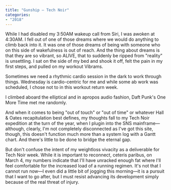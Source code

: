 ```yaml
---
title: "Gunship — Tech Noir"
categories:
- "2018"
---
```


While I had disabled my 3:50AM wakeup call from Siri, I was awoken at 4:30AM.  I fell out of one of those dreams where we would do anything to climb back into it. It was one of those dreams of being with someone who on this side of wakefulness is out of reach.   And the thing about dreams is that they are so vibrant, so ALIVE, that to suddenly be ripped from "reality" is unsettling.  I sat on the side of my bed and shook it off, felt the pain in my first steps, and pulled on my workout Vibrams.

Sometimes we need a rhythmic cardio session in the dark to work through things.  Wednesday is cardio-centric for me and while some ab work was scheduled, I chose not to in this workout return week.

I climbed aboard the elliptical and in apropos audio fashion, Daft Punk's One More Time met me randomly.

And when it comes to being "out of touch" or "out of time" or whatever Hall & Oates recapitulation best defines, my thoughts fall to my Tech Noir expedition at the turn of the year, when I plugin into the SNS mainframe—although, clearly, I'm not completely disconnected as I've got this site, though, this doesn't function much more than a system log with a Gantt chart.  And there's little to be done to bridge the eternal gap.

But don't confuse the intent of my weightloss vivacity as a deliverable for Tech Noir week.  While it is important to reconnect, ceteris paribus, on March 4, my numbers indicate that I'll have unracked enough fat where I'll feel comfortable for the increased load of a running regimen.  It's not that I cannot run now—I even did a little bit of jogging this morning—it is a pursuit that I want to go after, but I must resist advancing its development simply because of the real threat of injury.